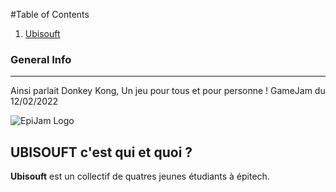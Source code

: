 #Table of Contents
1. [Ubisouft](#ubisouft-c-'-est-qui-et-quoi-?)
###  General Info
***
Ainsi parlait Donkey Kong, Un jeu pour tous et pour personne !
GameJam du 12/02/2022

![EpiJam Logo](https://user-images.githubusercontent.com/72013160/153730506-e15526f1-0566-4a2a-9c91-a4371f96e91f.png)

## UBISOUFT c'est qui et quoi ?

**Ubisouft** est un collectif de quatres jeunes étudiants à épitech.
